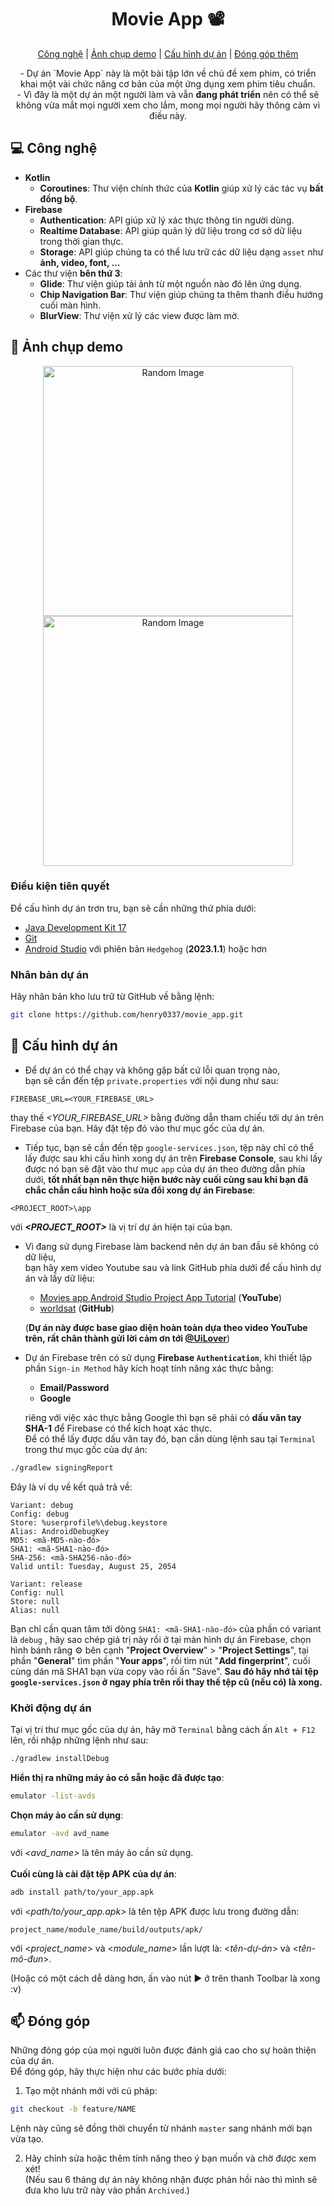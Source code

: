<h1 align="center" style="font-weight: bold;">Movie App 📽️</h1>

<p align="center">
<a href="#tech">Công nghệ</a> |
<a href="#layout">Ảnh chụp demo</a> |
<a href="#started">Cấu hình dự án</a> |
<a href="#contribute">Đóng góp thêm</a>

</p>

<p align="center">- Dự án `Movie App` này là một bài tập lớn về chủ đề xem phim, có triển khai một vài chức năng cơ bản của một ứng dụng xem phim tiêu chuẩn. <br>
- Vì đây là một dự án một người làm và vẫn <b>đang phát triển</b> nên có thể sẽ không vừa mắt mọi người xem cho lắm, mong mọi người hãy thông cảm vì điều này.</p>

<h2 id="technologies">💻 Công nghệ</h2>

- **Kotlin**
    + **Coroutines**: Thư viện chính thức của **Kotlin** giúp xử lý các tác vụ **bất đồng bộ**.
- **Firebase**
    + **Authentication**: API giúp xử lý xác thực thông tin người dùng.
    + **Realtime Database**: API giúp quản lý dữ liệu trong cơ sở dữ liệu trong thời gian thực.
    + **Storage**: API giúp chúng ta có thể lưu trữ các dữ liệu dạng `asset` như **ảnh, video, font, ...**
- Các thư viện **bên thứ 3**:
    + **Glide**: Thư viện giúp tải ảnh từ một nguồn nào đó lên ứng dụng.
    + **Chip Navigation Bar**: Thư viện giúp chúng ta thêm thanh điều hướng cuối màn hình.
    + **BlurView**: Thư viện xử lý các view được làm mờ.

<h2 id="layout">🎨 Ảnh chụp demo</h2>

<p align="center">

<img src="https://picsum.photos/1080/1920" alt="Random Image" width="400px">
<img src="https://picsum.photos/1080/1920" alt="Random Image" width="400px">
</p>

<h3>Điều kiện tiên quyết</h3>
Để cấu hình dự án trơn tru, bạn sẽ cần những thứ phía dưới:

- [Java Development Kit 17](https://www.oracle.com/java/technologies/javase/jdk17-archive-downloads.html)
- [Git](https://git-scm.com/)
- [Android Studio](https://developer.android.com/studio) với phiên bản `Hedgehog` (**2023.1.1**) hoặc hơn

<h3>Nhân bản dự án</h3>
Hãy nhân bản kho lưu trữ từ GitHub về bằng lệnh:

```bash
git clone https://github.com/henry0337/movie_app.git
```

<h2 id="started">🚀 Cấu hình dự án</h2>

- Để dự án có thể chạy và không gặp bất cứ lỗi quan trọng nào, <br>bạn sẽ cần đến tệp `private.properties` với nội dung như sau:

```properties
FIREBASE_URL=<YOUR_FIREBASE_URL>
```
thay thế *<YOUR_FIREBASE_URL>* bằng đường dẫn tham chiếu tới dự án trên Firebase của bạn. Hãy đặt tệp đó vào thư mục gốc của dự án.

- Tiếp tục, bạn sẽ cần đến tệp `google-services.json`, tệp này chỉ có thể lấy được sau khi cấu hình xong dự án trên  **Firebase Console**,
sau khi lấy được nó bạn sẽ đặt vào thư mục `app` của dự án theo đường dẫn phía dưới, **tốt nhất bạn nên thực hiện bước này cuối cùng sau khi bạn đã chắc chắn cấu hình hoặc sửa đổi xong dự án Firebase**:
```
<PROJECT_ROOT>\app
```
với ***<PROJECT_ROOT>*** là vị trí dự án hiện tại của bạn.

- Vì đang sử dụng Firebase làm backend nên dự án ban đầu sẽ không có dữ liệu,<br>
bạn hãy xem video Youtube sau và link GitHub phía dưới để cấu hình dự án và lấy dữ liệu:
    + [Movies app Android Studio Project App Tutorial](https://www.youtube.com/watch?v=yv2e_r8dOf8) (**YouTube**)
    + [worldsat](https://github.com/worldsat/project182) (**GitHub**)

    (**Dự án này được base giao diện hoàn toàn dựa theo video YouTube trên, rất chân thành gửi lời cảm ơn tới [@UiLover](https://www.youtube.com/@UiLover)**)

- Dự án Firebase trên có sử dụng **Firebase `Authentication`**, khi thiết lập phần `Sign-in Method` hãy kích hoạt tính năng xác thực bằng:
    + **Email/Password**
    + **Google**

    riêng với việc xác thực bằng Google thì bạn sẽ phải có **dấu vân tay SHA-1** để Firebase có thể kích hoạt xác thực. <br>
    Để có thể lấy được dấu vân tay đó, bạn cần dùng lệnh sau tại `Terminal` trong thư mục gốc của dự án:
```bash
./gradlew signingReport
```
    
Đây là ví dụ về kết quả trả về:
```
Variant: debug
Config: debug
Store: %userprofile%\debug.keystore
Alias: AndroidDebugKey
MD5: <mã-MD5-nào-đó>
SHA1: <mã-SHA1-nào-đó>
SHA-256: <mã-SHA256-nào-đó>
Valid until: Tuesday, August 25, 2054

Variant: release
Config: null
Store: null
Alias: null
```

Bạn chỉ cần quan tâm tới dòng `SHA1: <mã-SHA1-nào-đó>` của phần có variant là `debug` , hãy sao chép giá trị này rồi ở tại màn hình dự án Firebase, chọn hình bánh răng ⚙️ bên cạnh "**Project Overview**" > "**Project Settings**", tại phần "**General**" tìm phần "**Your apps**", rồi tìm nút "**Add fingerprint**", cuối cùng dán mã SHA1 bạn vừa copy vào rồi ấn "Save". **Sau đó hãy nhớ tải tệp `google-services.json` ở ngay phía trên rồi thay thế tệp cũ (nếu có) là xong.**

<h3>Khởi động dự án</h3>

Tại vị trí thư mục gốc của dự án, hãy mở `Terminal` bằng cách ấn `Alt + F12` lên, rồi nhập những lệnh như sau:
```bash
./gradlew installDebug
``` 
**Hiển thị ra những máy ảo có sẵn hoặc đã được tạo**:
```bash
emulator -list-avds
```
**Chọn máy ảo cần sử dụng**:
```bash
emulator -avd avd_name
```
với *<avd_name>* là tên máy ảo cần sử dụng.
<br><br>
**Cuối cùng là cài đặt tệp APK của dự án**:
```bash
adb install path/to/your_app.apk
```
với *<path/to/your_app.apk>* là tên tệp APK được lưu trong đường dẫn:
```
project_name/module_name/build/outputs/apk/
```
với <*project_name*> và <*module_name*> lần lượt là: <*tên-dự-án*> và <*tên-mô-đun*>.

(Hoặc có một cách dễ dàng hơn, ấn vào nút ▶️ ở trên thanh Toolbar là xong :v)

<h2 id="contribute">📫 Đóng góp</h2>
Những đóng góp của mọi người luôn được đánh giá cao cho sự hoàn thiện của dự án. <br>
Để đóng góp, hãy thực hiện như các bước phía dưới:

1. Tạo một nhánh mới với cú pháp:
```bash
git checkout -b feature/NAME 
```
Lệnh này cũng sẽ đồng thời chuyển từ nhánh `master` sang nhánh mới bạn vừa tạo.

2. Hãy chỉnh sửa hoặc thêm tính năng theo ý bạn muốn và chờ được xem xét! <br>
(Nếu sau 6 tháng dự án này không nhận được phản hồi nào thì mình sẽ đưa kho lưu trữ này vào phần `Archived`.)

